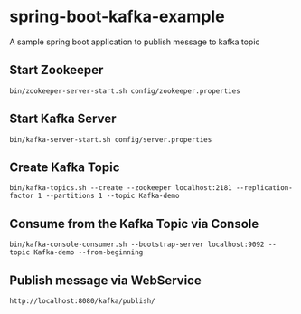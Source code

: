 # spring-boot-kafka-example
A sample spring boot application to publish message to kafka topic


## Start Zookeeper
`bin/zookeeper-server-start.sh config/zookeeper.properties`

## Start Kafka Server
`bin/kafka-server-start.sh config/server.properties`

## Create Kafka Topic
`bin/kafka-topics.sh --create --zookeeper localhost:2181 --replication-factor 1 --partitions 1 --topic Kafka-demo`

## Consume from the Kafka Topic via Console
`bin/kafka-console-consumer.sh --bootstrap-server localhost:9092 --topic Kafka-demo --from-beginning`

## Publish message via WebService
`http://localhost:8080/kafka/publish/`

